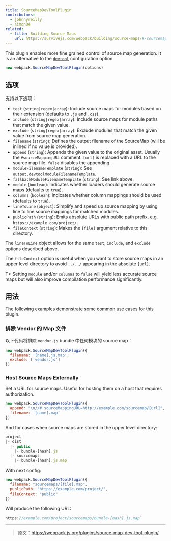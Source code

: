 ```yaml
---
title: SourceMapDevToolPlugin
contributors:
  - johnnyreilly
  - simon04
related:
  - title: Building Source Maps
    url: https://survivejs.com/webpack/building/source-maps/#-sourcemapdevtoolplugin-and-evalsourcemapdevtoolplugin-
---
```


This plugin enables more fine grained control of source map generation. It is an alternative to the [`devtool`](/configuration/devtool/) configuration option.

``` js
new webpack.SourceMapDevToolPlugin(options)
```


## 选项

支持以下选项：

- `test` (`string|regex|array`): Include source maps for modules based on their extension (defaults to `.js` and `.css`).
- `include` (`string|regex|array`): Include source maps for module paths that match the given value.
- `exclude` (`string|regex|array`): Exclude modules that match the given value from source map generation.
- `filename` (`string`): Defines the output filename of the SourceMap (will be inlined if no value is provided).
- `append` (`string`): Appends the given value to the original asset. Usually the `#sourceMappingURL` comment. `[url]` is replaced with a URL to the source map file. `false` disables the appending.
- `moduleFilenameTemplate` (`string`): See [`output.devtoolModuleFilenameTemplate`](/configuration/output/#output-devtoolmodulefilenametemplate).
- `fallbackModuleFilenameTemplate` (`string`): See link above.
- `module` (`boolean`): Indicates whether loaders should generate source maps (defaults to `true`).
- `columns` (`boolean`): Indicates whether column mappings should be used (defaults to `true`).
- `lineToLine` (`object`): Simplify and speed up source mapping by using line to line source mappings for matched modules.
- `publicPath` (`string`): Emits absolute URLs with public path prefix, e.g. `https://example.com/project/`.
- `fileContext` (`string`): Makes the `[file]` argument relative to this directory.

The `lineToLine` object allows for the same `test`, `include`, and `exclude` options described above.

The `fileContext` option is useful when you want to store source maps in an upper level directory to avoid `../../` appearing in the absolute `[url]`.

T> Setting `module` and/or `columns` to `false` will yield less accurate source maps but will also improve compilation performance significantly.


## 用法

The following examples demonstrate some common use cases for this plugin.

### 排除 Vendor 的 Map 文件

以下代码将排除 `vendor.js` bundle 中任何模块的 source map：

``` js
new webpack.SourceMapDevToolPlugin({
  filename: '[name].js.map',
  exclude: ['vendor.js']
})
```

### Host Source Maps Externally

Set a URL for source maps. Useful for hosting them on a host that requires authorization.

``` js
new webpack.SourceMapDevToolPlugin({
  append: "\n//# sourceMappingURL=http://example.com/sourcemap/[url]",
  filename: '[name].map'
})
```

And for cases when source maps are stored in the upper level directory:

``` js
project
|- dist
  |- public
    |- bundle-[hash].js
  |- sourcemaps
    |- bundle-[hash].js.map
```

With next config:

``` js
new webpack.SourceMapDevToolPlugin({
  filename: "sourcemaps/[file].map",
  publicPath: "https://example.com/project/",
  fileContext: "public"
})
```

Will produce the following URL:

``` js
https://example.com/project/sourcemaps/bundle-[hash].js.map`
```

***

> 原文：https://webpack.js.org/plugins/source-map-dev-tool-plugin/
